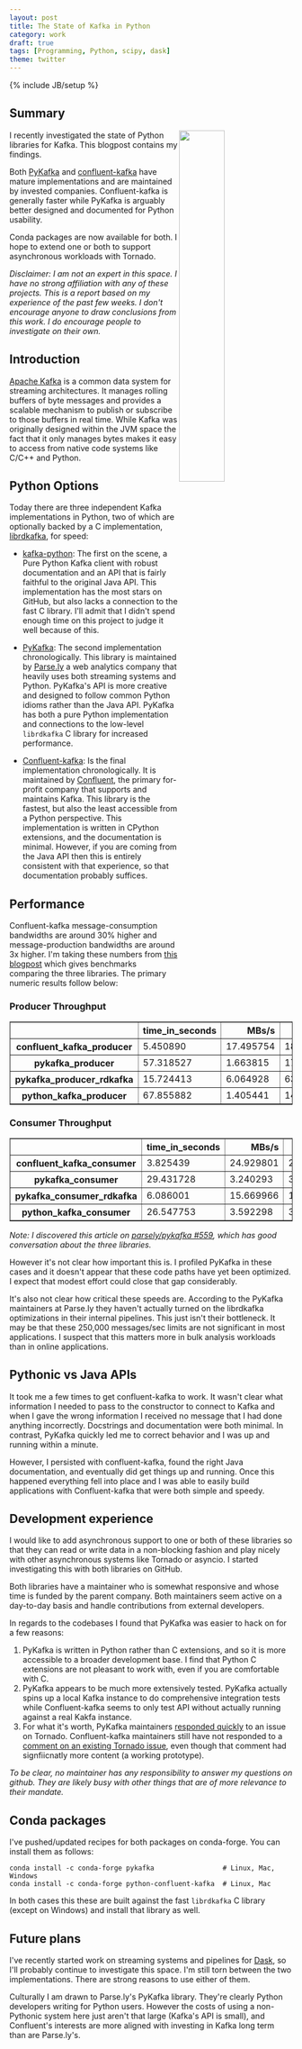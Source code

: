 ```yaml
---
layout: post
title: The State of Kafka in Python
category: work
draft: true
tags: [Programming, Python, scipy, dask]
theme: twitter
---
```

{% include JB/setup %}

Summary
-------

<img src="https://kafka.apache.org/images/logo.png"
     align="right"
     width="40%">

I recently investigated the state of Python libraries for Kafka.  This blogpost
contains my findings.

Both [PyKafka](http://pykafka.readthedocs.io/en/latest/) and
[confluent-kafka](https://github.com/confluentinc/confluent-kafka-python) have
mature implementations and are maintained by invested companies.
Confluent-kafka is generally faster while PyKafka is arguably better designed
and documented for Python usability.

Conda packages are now available for both.  I hope to extend one or both to
support asynchronous workloads with Tornado.

*Disclaimer: I am not an expert in this space.  I have no strong affiliation
with any of these projects.  This is a report based on my experience of the
past few weeks.  I don't encourage anyone to draw conclusions from this work.
I do encourage people to investigate on their own.*


Introduction
------------

[Apache Kafka](https://kafka.apache.org/) is a common data system for streaming
architectures.  It manages rolling buffers of byte messages and provides a
scalable mechanism to publish or subscribe to those buffers in real time.
While Kafka was originally designed within the JVM space the fact that it only
manages bytes makes it easy to access from native code systems like C/C++ and
Python.


Python Options
--------------

Today there are three independent Kafka implementations in Python, two of which
are optionally backed by a C implementation,
[librdkafka](https://github.com/edenhill/librdkafka), for speed:

-  [kafka-python](https://kafka-python.readthedocs.io/en/master/): The first on
   the scene, a Pure Python Kafka client with robust documentation and an API
   that is fairly faithful to the original Java API.  This implementation has
   the most stars on GitHub, but also lacks a connection to the fast C library.
   I'll admit that I didn't spend enough time on this project to judge it well
   because of this.

-  [PyKafka](http://pykafka.readthedocs.io/en/latest/): The second
   implementation chronologically.  This library is maintained by
   [Parse.ly](https://www.parse.ly/) a web analytics company that heavily uses
   both streaming systems and Python.  PyKafka's API is more creative and
   designed to follow common Python idioms rather than the Java API.  PyKafka
   has both a pure Python implementation and connections to the low-level
   `librdkafka` C library for increased performance.

-  [Confluent-kafka](https://github.com/confluentinc/confluent-kafka-python):
   Is the final implementation chronologically.  It is maintained by
   [Confluent](https://www.confluent.io/home), the primary for-profit company
   that supports and maintains Kafka.  This library is the fastest, but also
   the least accessible from a Python perspective.  This implementation is
   written in CPython extensions, and the documentation is minimal.  However,
   if you are coming from the Java API then this is entirely consistent with
   that experience, so that documentation probably suffices.


Performance
-----------

Confluent-kafka message-consumption bandwidths are around 30% higher and
message-production bandwidths are around 3x higher.  I'm taking these numbers
from [this
blogpost](http://activisiongamescience.github.io/2016/06/15/Kafka-Client-Benchmarking/)
which gives benchmarks comparing the three libraries.  The primary numeric
results follow below:

### Producer Throughput

<table border="1" class="dataframe">
  <thead>
    <tr style="text-align: right;">
      <th></th>
      <th>time_in_seconds</th>
      <th>MBs/s</th>
      <th>Msgs/s</th>
    </tr>
  </thead>
  <tbody>
    <tr>
      <th>confluent_kafka_producer</th>
      <td>5.450890</td>
      <td>17.495754</td>
      <td>183456.277455</td>
    </tr>
    <tr>
      <th>pykafka_producer</th>
      <td>57.318527</td>
      <td>1.663815</td>
      <td>17446.365994</td>
    </tr>
    <tr>
      <th>pykafka_producer_rdkafka</th>
      <td>15.724413</td>
      <td>6.064928</td>
      <td>63595.378094</td>
    </tr>
    <tr>
      <th>python_kafka_producer</th>
      <td>67.855882</td>
      <td>1.405441</td>
      <td>14737.115900</td>
    </tr>
  </tbody>
</table>


### Consumer Throughput

<table border="1" class="dataframe">
  <thead>
    <tr style="text-align: right;">
      <th></th>
      <th>time_in_seconds</th>
      <th>MBs/s</th>
      <th>Msgs/s</th>
    </tr>
  </thead>
  <tbody>
    <tr>
      <th>confluent_kafka_consumer</th>
      <td>3.825439</td>
      <td>24.929801</td>
      <td>261407.908007</td>
    </tr>
    <tr>
      <th>pykafka_consumer</th>
      <td>29.431728</td>
      <td>3.240293</td>
      <td>33976.938217</td>
    </tr>
    <tr>
      <th>pykafka_consumer_rdkafka</th>
      <td>6.086001</td>
      <td>15.669966</td>
      <td>164311.503412</td>
    </tr>
    <tr>
      <th>python_kafka_consumer</th>
      <td>26.547753</td>
      <td>3.592298</td>
      <td>37667.971237</td>
    </tr>
  </tbody>
</table>

*Note: I discovered this article on [parsely/pykafka #559](https://github.com/Parsely/pykafka/issues/559), which has good conversation about the three libraries.*

However it's not clear how important this is.  I profiled PyKafka in these
cases and it doesn't appear that these code paths have yet been optimized.  I
expect that modest effort could close that gap considerably.

It's also not clear how critical these speeds are.  According to the PyKafka
maintainers at Parse.ly they haven't actually turned on the librdkafka
optimizations in their internal pipelines.  This just isn't their bottleneck.
It may be that these 250,000 messages/sec limits are not significant in most
applications.  I suspect that this matters more in bulk analysis workloads than
in online applications.


Pythonic vs Java APIs
---------------------

It took me a few times to get confluent-kafka to work.  It wasn't clear what
information I needed to pass to the constructor to connect to Kafka and when I
gave the wrong information I received no message that I had done anything
incorrectly.  Docstrings and documentation were both minimal.  In contrast,
PyKafka quickly led me to correct behavior and I was up and running within
a minute.

However, I persisted with confluent-kafka, found the right Java documentation,
and eventually did get things up and running.  Once this happened everything
fell into place and I was able to easily build applications with
Confluent-kafka that were both simple and speedy.


Development experience
----------------------

I would like to add asynchronous support to one or both of these libraries so
that they can read or write data in a non-blocking fashion and play nicely with
other asynchronous systems like Tornado or asyncio.  I started investigating
this with both libraries on GitHub.

Both libraries have a maintainer who is somewhat responsive and whose time is
funded by the parent company.  Both maintainers seem active on a day-to-day
basis and handle contributions from external developers.

In regards to the codebases I found that PyKafka was easier to hack on for a
few reasons:

1.  PyKafka is written in Python rather than C extensions, and so it is more
    accessible to a broader development base.  I find that Python C extensions
    are not pleasant to work with, even if you are comfortable with C.
2.  PyKafka appears to be much more extensively tested.  PyKafka actually spins
    up a local Kafka instance to do comprehensive integration tests while
    Confluent-kafka seems to only test API without actually running against a
    real Kakfa instance.
3.  For what it's worth, PyKafka maintainers [responded
    quickly](https://github.com/Parsely/pykafka/issues/731) to an issue on
    Tornado.  Confluent-kafka maintainers still have not responded to a
    [comment on an existing Tornado
    issue](https://github.com/confluentinc/confluent-kafka-python/issues/100#issuecomment-334152182),
    even though that comment had signfiicnatly more content (a working
    prototype).

*To be clear, no maintainer has any responsibility to answer my questions on
github.  They are likely busy with other things that are of more relevance to
their mandate.*


Conda packages
--------------

I've pushed/updated recipes for both packages on conda-forge.  You can install
them as follows:

    conda install -c conda-forge pykafka                 # Linux, Mac, Windows
    conda install -c conda-forge python-confluent-kafka  # Linux, Mac

In both cases this these are built against the fast `librdkafka` C library
(except on Windows) and install that library as well.


Future plans
------------

I've recently started work on streaming systems and pipelines for
[Dask](http://dask.pydata.org/en/latest/), so I'll probably continue to
investigate this space.  I'm still torn between the two implementations.  There
are strong reasons to use either of them.

Culturally I am drawn to Parse.ly's PyKafka library.  They're clearly Python
developers writing for Python users.  However the costs of using a non-Pythonic
system here just aren't that large (Kafka's API is small), and Confluent's
interests are more aligned with investing in Kafka long term than are
Parse.ly's.
